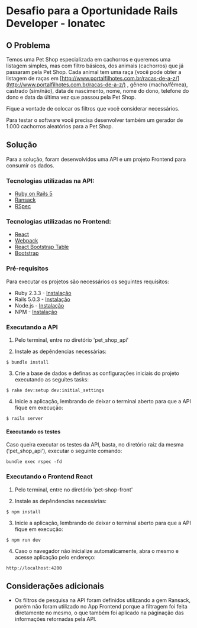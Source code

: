 # Desafio para a Oportunidade Rails Developer - Ionatec

## O Problema

Temos uma Pet Shop especializada em cachorros e queremos uma listagem simples, mas
com filtro básicos, dos animais (cachorros) que já passaram pela Pet Shop.
Cada animal tem uma raça (você pode obter a listagem de raças em [http://www.portalfilhotes.com.br/racas-de-a-z/​](http://www.portalfilhotes.com.br/racas-de-a-z/​)
, gênero (macho/fêmea), castrado (sim/não), data de nascimento, nome, nome do dono, telefone do dono e data da última vez que passou pela Pet Shop.

Fique a vontade de colocar os filtros que você considerar necessários.

Para testar o software você precisa desenvolver também um gerador de 1.000 cachorros
aleatórios para a Pet Shop.

## Solução

Para a solução, foram desenvolvidos uma API e um projeto Frontend para consumir os dados. 

### Tecnologias utilizadas na API:
* [Ruby on Rails 5](http://rubyonrails.org/)
* [Ransack](https://github.com/activerecord-hackery/ransack)
* [RSpec](http://rspec.info/)

### Tecnologias utilizadas no Frontend:
* [React](https://facebook.github.io/react/)
* [Webpack](https://webpack.github.io/)
* [React Bootstrap Table](https://github.com/AllenFang/react-bootstrap-table)
* [Bootstrap](http://getbootstrap.com/)

### Pré-requisitos

Para executar os projetos são necessários os seguintes requisitos:
- Ruby 2.3.3 - [Instalação](https://gorails.com/setup/ubuntu/14.04#ruby)
- Rails 5.0.3 - [Instalação](https://gorails.com/setup/ubuntu/14.04#rails)
- Node.js - [Instalação](https://nodejs.org/en/download/package-manager/)
- NPM - [Instalação](https://docs.npmjs.com/getting-started/installing-node)

### Executando a API

1. Pelo terminal, entre no diretório 'pet_shop_api'

2. Instale as depêndencias necessárias: 

  ```$ bundle install```
  
3. Crie a base de dados e definas as configurações iniciais do projeto executando as seguites tasks:

  ```$ rake dev:setup dev:initial_settings```
  
4. Inicie a aplicação, lembrando de deixar o terminal aberto para que a API fique em execução:

  ```$ rails server```

#### Executando os testes

Caso queira executar os testes da API, basta, no diretório raiz da mesma ('pet_shop_api'), executar o seguinte comando:

  ```bundle exec rspec -fd```


### Executando o Frontend React

1. Pelo terminal, entre no diretório 'pet-shop-front'

2. Instale as depêndencias necessárias:

  ```$ npm install```

3. Inicie a aplicação, lembrando de deixar o terminal aberto para que a API fique em execução:

  ```$ npm run dev```
 
4. Caso o navegador não inicialize automaticamente, abra o mesmo e acesse aplicação pelo endereço:

  ```http://localhost:4200```

## Considerações adicionais

* Os filtros de pesquisa na API foram definidos utilizando a gem Ransack, porém não foram utilizado no App Frontend porque a filtragem foi feita diretamente no mesmo, o que também foi aplicado na páginação das informações retornadas pela API.
